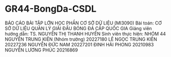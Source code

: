 # GR44-BongDa-CSDL
BÁO CÁO BÀI TẬP LỚN HỌC PHẦN CƠ SỞ DỮ LIỆU (MI3090) Bài toán: CƠ SỞ DỮ LIỆU QUẢN LÝ GIẢI ĐẤU BÓNG ĐÁ CẤP QUỐC GIA Giảng viên hướng dẫn: TS. NGUYỄN THỊ THANH HUYỀN Sinh viên thực hiện: NHÓM 44 NGUYỄN TRUNG KIÊN (Nhóm trưởng) 20227180 LÊ NGỌC TRUNG KIÊN 20227236 NGUYỄN ĐỨC NAM 20227201 ĐINH HẢI PHONG 20210983 NGUYỄN LƯƠNG PHÚC 20216869
